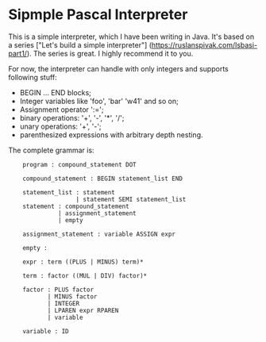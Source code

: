 Sipmple Pascal Interpreter
==========================
This is a simple interpreter, which I have been writing in Java. It's based on a series ["Let's build a simple interpreter"] (https://ruslanspivak.com/lsbasi-part1/). The series is great. I highly recommend it to you.

For now, the interpreter can handle with only integers and supports following stuff:
- BEGIN ... END blocks;
- Integer variables like 'foo', 'bar' 'w41' and so on;
- Assignment operator ':=';
- binary operations: '+', '-', '*', '/';
- unary operations: '+', '-';
- parenthesized expressions with arbitrary depth nesting.

The complete grammar is:
```
    program : compound_statement DOT

    compound_statement : BEGIN statement_list END

    statement_list : statement
                   | statement SEMI statement_list
    statement : compound_statement
              | assignment_statement
              | empty

    assignment_statement : variable ASSIGN expr

    empty :

    expr : term ((PLUS | MINUS) term)*

    term : factor ((MUL | DIV) factor)*

    factor : PLUS factor
           | MINUS factor
           | INTEGER
           | LPAREN expr RPAREN
           | variable

    variable : ID
```